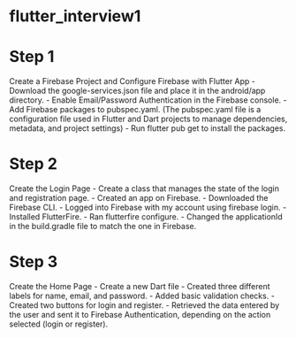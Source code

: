 # flutter_interview1

# Step 1
Create a Firebase Project and Configure Firebase with Flutter App
    - Download the google-services.json file and place it in the android/app directory.
    - Enable Email/Password Authentication in the Firebase console.
    - Add Firebase packages to pubspec.yaml. (The pubspec.yaml file is a configuration file used in Flutter and Dart projects to manage dependencies, metadata, and project settings)
    - Run flutter pub get to install the packages.

# Step 2
Create the Login Page
    - Create a class that manages the state of the login and registration page.
    - Created an app on Firebase.
    - Downloaded the Firebase CLI.
    - Logged into Firebase with my account using firebase login.
    - Installed FlutterFire.
    - Ran flutterfire configure.
    - Changed the applicationId in the build.gradle file to match the one in Firebase.

# Step 3
Create the Home Page
    - Create a new Dart file
    - Created three different labels for name, email, and password.
    - Added basic validation checks.
    - Created two buttons for login and register.
    - Retrieved the data entered by the user and sent it to Firebase Authentication, depending on the action selected (login or register).